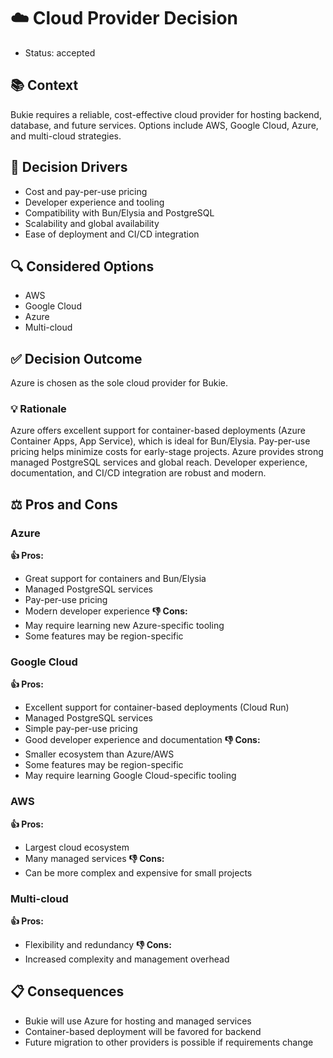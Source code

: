 # ☁️ Cloud Provider Decision
- Status: accepted

## 📚 Context
Bukie requires a reliable, cost-effective cloud provider for hosting backend, database, and future services. Options include AWS, Google Cloud, Azure, and multi-cloud strategies.

## 🎯 Decision Drivers
- Cost and pay-per-use pricing
- Developer experience and tooling
- Compatibility with Bun/Elysia and PostgreSQL
- Scalability and global availability
- Ease of deployment and CI/CD integration

## 🔍 Considered Options
- AWS
- Google Cloud
- Azure
- Multi-cloud

## ✅ Decision Outcome
Azure is chosen as the sole cloud provider for Bukie.

### 💡 Rationale
Azure offers excellent support for container-based deployments (Azure Container Apps, App Service), which is ideal for Bun/Elysia.
Pay-per-use pricing helps minimize costs for early-stage projects.
Azure provides strong managed PostgreSQL services and global reach.
Developer experience, documentation, and CI/CD integration are robust and modern.

## ⚖️ Pros and Cons
### Azure
**👍 Pros:**
- Great support for containers and Bun/Elysia
- Managed PostgreSQL services
- Pay-per-use pricing
- Modern developer experience
**👎 Cons:**
- May require learning new Azure-specific tooling
- Some features may be region-specific

### Google Cloud
**👍 Pros:**
- Excellent support for container-based deployments (Cloud Run)
- Managed PostgreSQL services
- Simple pay-per-use pricing
- Good developer experience and documentation
**👎 Cons:**
- Smaller ecosystem than Azure/AWS
- Some features may be region-specific
- May require learning Google Cloud-specific tooling

### AWS
**👍 Pros:**
- Largest cloud ecosystem
- Many managed services
**👎 Cons:**
- Can be more complex and expensive for small projects

### Multi-cloud
**👍 Pros:**
- Flexibility and redundancy
**👎 Cons:**
- Increased complexity and management overhead

## 📋 Consequences
- Bukie will use Azure for hosting and managed services
- Container-based deployment will be favored for backend
- Future migration to other providers is possible if requirements change
